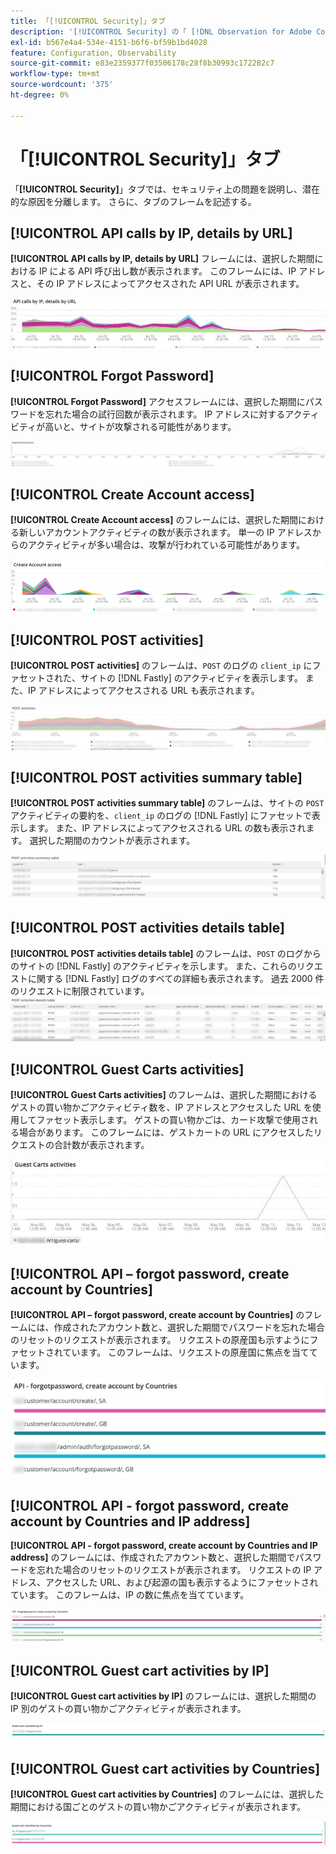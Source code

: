 ```yaml
---
title: 「[!UICONTROL Security]」タブ
description: '[!UICONTROL Security] の「 [!DNL Observation for Adobe Commerce]」タブについて説明します。'
exl-id: b567e4a4-534e-4151-b6f6-bf59b1bd4028
feature: Configuration, Observability
source-git-commit: e83e2359377f03506178c28f8b30993c172282c7
workflow-type: tm+mt
source-wordcount: '375'
ht-degree: 0%

---
```


# 「[!UICONTROL Security]」タブ

「**[!UICONTROL Security]**」タブでは、セキュリティ上の問題を説明し、潜在的な原因を分離します。 さらに、タブのフレームを記述する。

## [!UICONTROL API calls by IP, details by URL]

**[!UICONTROL API calls by IP, details by URL]** フレームには、選択した期間における IP による API 呼び出し数が表示されます。 このフレームには、IP アドレスと、その IP アドレスによってアクセスされた API URL が表示されます。

![IP による API 呼び出し &#x200B;](../../assets/tools/observation-for-adobe-commerce/calls-by-ip.jpg)

## [!UICONTROL Forgot Password]

**[!UICONTROL Forgot Password]** アクセスフレームには、選択した期間にパスワードを忘れた場合の試行回数が表示されます。 IP アドレスに対するアクティビティが高いと、サイトが攻撃される可能性があります。

![&#x200B; パスワードを忘れた場合 &#x200B;](../../assets/tools/observation-for-adobe-commerce/forgot-password.jpg)

## [!UICONTROL Create Account access]

**[!UICONTROL Create Account access]** のフレームには、選択した期間における新しいアカウントアクティビティの数が表示されます。 単一の IP アドレスからのアクティビティが多い場合は、攻撃が行われている可能性があります。

![create-account-access](../../assets/tools/observation-for-adobe-commerce/create-account-access.png)

## [!UICONTROL POST activities]

**[!UICONTROL POST activities]** のフレームは、`POST` のログの `client_ip` にファセットされた、サイトの [!DNL Fastly] のアクティビティを表示します。 また、IP アドレスによってアクセスされる URL も表示されます。

![POST アクティビティ &#x200B;](../../assets/tools/observation-for-adobe-commerce/POST-activities.jpg)

## [!UICONTROL POST activities summary table]

**[!UICONTROL POST activities summary table]** のフレームは、サイトの `POST` アクティビティの要約を、`client_ip` のログの [!DNL Fastly] にファセットで表示します。 また、IP アドレスによってアクセスされる URL の数も表示されます。 選択した期間のカウントが表示されます。

![POST-activities-summary](../../assets/tools/observation-for-adobe-commerce/POST-activities-summary.jpg)

## [!UICONTROL POST activities details table]

**[!UICONTROL POST activities details table]** のフレームは、`POST` のログからのサイトの [!DNL Fastly] のアクティビティを示します。 また、これらのリクエストに関する [!DNL Fastly] ログのすべての詳細も表示されます。 過去 2000 件のリクエストに制限されています。
![POST-activities-details](../../assets/tools/observation-for-adobe-commerce/POST-activities-details.jpg)

## [!UICONTROL Guest Carts activities]

**[!UICONTROL Guest Carts activities]** のフレームは、選択した期間におけるゲストの買い物かごアクティビティ数を、IP アドレスとアクセスした URL を使用してファセット表示します。 ゲストの買い物かごは、カード攻撃で使用される場合があります。 このフレームには、ゲストカートの URL にアクセスしたリクエストの合計数が表示されます。

![guest-carts-activities](../../assets/tools/observation-for-adobe-commerce/guest-carts-activities.jpg)

## [!UICONTROL API – forgot password, create account by Countries]

**[!UICONTROL API – forgot password, create account by Countries]** のフレームには、作成されたアカウント数と、選択した期間でパスワードを忘れた場合のリセットのリクエストが表示されます。 リクエストの原産国も示すようにファセットされています。 このフレームは、リクエストの原産国に焦点を当てています。

![api-forgot-countries](../../assets/tools/observation-for-adobe-commerce/api-forgot-countries.jpg)

## [!UICONTROL API - forgot password, create account by Countries and IP address]

**[!UICONTROL API - forgot password, create account by Countries and IP address]** のフレームには、作成されたアカウント数と、選択した期間でパスワードを忘れた場合のリセットのリクエストが表示されます。 リクエストの IP アドレス、アクセスした URL、および起源の国も表示するようにファセットされています。 このフレームは、IP の数に焦点を当てています。

![api-forgot-countries-ip](../../assets/tools/observation-for-adobe-commerce/api-forgot-countries-ip.png)

## [!UICONTROL Guest cart activities by IP]

**[!UICONTROL Guest cart activities by IP]** のフレームには、選択した期間の IP 別のゲストの買い物かごアクティビティが表示されます。

![guest-cart-ip](../../assets/tools/observation-for-adobe-commerce/guest-cart-ip.png)

## [!UICONTROL Guest cart activities by Countries]

**[!UICONTROL Guest cart activities by Countries]** のフレームには、選択した期間における国ごとのゲストの買い物かごアクティビティが表示されます。

![guest-cart-country](../../assets/tools/observation-for-adobe-commerce/guest-cart-country.png)
